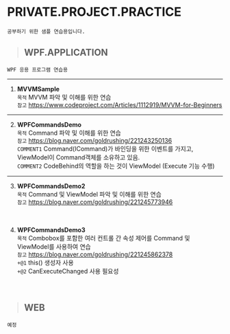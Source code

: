 # PRIVATE.PROJECT.PRACTICE
    공부하기 위한 샘플 연습용입니다.

>## WPF.APPLICATION
    WPF 응용 프로그램 연습용

* * *
1. **MVVMSample** <br>
`목적` MVVM 파악 및 이해를 위한 연습<br>
`참고` https://www.codeproject.com/Articles/1112919/MVVM-for-Beginners  <br>
***

02. **WPFCommandsDemo** <br>
`목적` Command 파악 및 이해를 위한 연습<br>
`참고` https://blog.naver.com/goldrushing/221243250136   <br>
`COMMENT1` Command(ICommand)가 바인딩을 위한 이벤트를 가지고,  ViewModel이 Command객체를 소유하고 있음.<br>
`COMMENT2` CodeBehind의 역할을 하는 것이 ViewModel (Execute 기능 수행)<br>
***
 
03. **WPFCommandsDemo2** <br>
`목적` Command 및 ViewModel 파악 및 이해를 위한 연습<br>
`참고` https://blog.naver.com/goldrushing/221245773946 <br><br><br>

04. **WPFCommandsDemo3** <br>
`목적` Combobox를 포함한 여러 컨트롤 간 속성 제어를 Command 및 ViewModel를 사용하여 연습<br>
`참고` https://blog.naver.com/goldrushing/221245862378 <br>
`+@1` this() 생성자 사용 <br>
`+@2` CanExecuteChanged 사용 필요성 <br><br><br>

	
	
>## WEB
    예정
